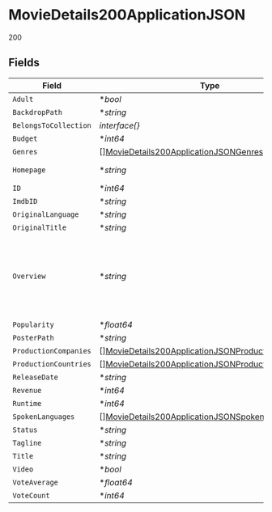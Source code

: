 # MovieDetails200ApplicationJSON

200


## Fields

| Field                                                                                                                                                                                                                                                                                                   | Type                                                                                                                                                                                                                                                                                                    | Required                                                                                                                                                                                                                                                                                                | Description                                                                                                                                                                                                                                                                                             | Example                                                                                                                                                                                                                                                                                                 |
| ------------------------------------------------------------------------------------------------------------------------------------------------------------------------------------------------------------------------------------------------------------------------------------------------------- | ------------------------------------------------------------------------------------------------------------------------------------------------------------------------------------------------------------------------------------------------------------------------------------------------------- | ------------------------------------------------------------------------------------------------------------------------------------------------------------------------------------------------------------------------------------------------------------------------------------------------------- | ------------------------------------------------------------------------------------------------------------------------------------------------------------------------------------------------------------------------------------------------------------------------------------------------------- | ------------------------------------------------------------------------------------------------------------------------------------------------------------------------------------------------------------------------------------------------------------------------------------------------------- |
| `Adult`                                                                                                                                                                                                                                                                                                 | **bool*                                                                                                                                                                                                                                                                                                 | :heavy_minus_sign:                                                                                                                                                                                                                                                                                      | N/A                                                                                                                                                                                                                                                                                                     | false                                                                                                                                                                                                                                                                                                   |
| `BackdropPath`                                                                                                                                                                                                                                                                                          | **string*                                                                                                                                                                                                                                                                                               | :heavy_minus_sign:                                                                                                                                                                                                                                                                                      | N/A                                                                                                                                                                                                                                                                                                     | /hZkgoQYus5vegHoetLkCJzb17zJ.jpg                                                                                                                                                                                                                                                                        |
| `BelongsToCollection`                                                                                                                                                                                                                                                                                   | *interface{}*                                                                                                                                                                                                                                                                                           | :heavy_minus_sign:                                                                                                                                                                                                                                                                                      | N/A                                                                                                                                                                                                                                                                                                     |                                                                                                                                                                                                                                                                                                         |
| `Budget`                                                                                                                                                                                                                                                                                                | **int64*                                                                                                                                                                                                                                                                                                | :heavy_minus_sign:                                                                                                                                                                                                                                                                                      | N/A                                                                                                                                                                                                                                                                                                     | 63000000                                                                                                                                                                                                                                                                                                |
| `Genres`                                                                                                                                                                                                                                                                                                | [][MovieDetails200ApplicationJSONGenres](../../models/operations/moviedetails200applicationjsongenres.md)                                                                                                                                                                                               | :heavy_minus_sign:                                                                                                                                                                                                                                                                                      | N/A                                                                                                                                                                                                                                                                                                     |                                                                                                                                                                                                                                                                                                         |
| `Homepage`                                                                                                                                                                                                                                                                                              | **string*                                                                                                                                                                                                                                                                                               | :heavy_minus_sign:                                                                                                                                                                                                                                                                                      | N/A                                                                                                                                                                                                                                                                                                     | http://www.foxmovies.com/movies/fight-club                                                                                                                                                                                                                                                              |
| `ID`                                                                                                                                                                                                                                                                                                    | **int64*                                                                                                                                                                                                                                                                                                | :heavy_minus_sign:                                                                                                                                                                                                                                                                                      | N/A                                                                                                                                                                                                                                                                                                     | 550                                                                                                                                                                                                                                                                                                     |
| `ImdbID`                                                                                                                                                                                                                                                                                                | **string*                                                                                                                                                                                                                                                                                               | :heavy_minus_sign:                                                                                                                                                                                                                                                                                      | N/A                                                                                                                                                                                                                                                                                                     | tt0137523                                                                                                                                                                                                                                                                                               |
| `OriginalLanguage`                                                                                                                                                                                                                                                                                      | **string*                                                                                                                                                                                                                                                                                               | :heavy_minus_sign:                                                                                                                                                                                                                                                                                      | N/A                                                                                                                                                                                                                                                                                                     | en                                                                                                                                                                                                                                                                                                      |
| `OriginalTitle`                                                                                                                                                                                                                                                                                         | **string*                                                                                                                                                                                                                                                                                               | :heavy_minus_sign:                                                                                                                                                                                                                                                                                      | N/A                                                                                                                                                                                                                                                                                                     | Fight Club                                                                                                                                                                                                                                                                                              |
| `Overview`                                                                                                                                                                                                                                                                                              | **string*                                                                                                                                                                                                                                                                                               | :heavy_minus_sign:                                                                                                                                                                                                                                                                                      | N/A                                                                                                                                                                                                                                                                                                     | A ticking-time-bomb insomniac and a slippery soap salesman channel primal male aggression into a shocking new form of therapy. Their concept catches on, with underground "fight clubs" forming in every town, until an eccentric gets in the way and ignites an out-of-control spiral toward oblivion. |
| `Popularity`                                                                                                                                                                                                                                                                                            | **float64*                                                                                                                                                                                                                                                                                              | :heavy_minus_sign:                                                                                                                                                                                                                                                                                      | N/A                                                                                                                                                                                                                                                                                                     | 61.416                                                                                                                                                                                                                                                                                                  |
| `PosterPath`                                                                                                                                                                                                                                                                                            | **string*                                                                                                                                                                                                                                                                                               | :heavy_minus_sign:                                                                                                                                                                                                                                                                                      | N/A                                                                                                                                                                                                                                                                                                     | /pB8BM7pdSp6B6Ih7QZ4DrQ3PmJK.jpg                                                                                                                                                                                                                                                                        |
| `ProductionCompanies`                                                                                                                                                                                                                                                                                   | [][MovieDetails200ApplicationJSONProductionCompanies](../../models/operations/moviedetails200applicationjsonproductioncompanies.md)                                                                                                                                                                     | :heavy_minus_sign:                                                                                                                                                                                                                                                                                      | N/A                                                                                                                                                                                                                                                                                                     |                                                                                                                                                                                                                                                                                                         |
| `ProductionCountries`                                                                                                                                                                                                                                                                                   | [][MovieDetails200ApplicationJSONProductionCountries](../../models/operations/moviedetails200applicationjsonproductioncountries.md)                                                                                                                                                                     | :heavy_minus_sign:                                                                                                                                                                                                                                                                                      | N/A                                                                                                                                                                                                                                                                                                     |                                                                                                                                                                                                                                                                                                         |
| `ReleaseDate`                                                                                                                                                                                                                                                                                           | **string*                                                                                                                                                                                                                                                                                               | :heavy_minus_sign:                                                                                                                                                                                                                                                                                      | N/A                                                                                                                                                                                                                                                                                                     | 1999-10-15                                                                                                                                                                                                                                                                                              |
| `Revenue`                                                                                                                                                                                                                                                                                               | **int64*                                                                                                                                                                                                                                                                                                | :heavy_minus_sign:                                                                                                                                                                                                                                                                                      | N/A                                                                                                                                                                                                                                                                                                     | 100853753                                                                                                                                                                                                                                                                                               |
| `Runtime`                                                                                                                                                                                                                                                                                               | **int64*                                                                                                                                                                                                                                                                                                | :heavy_minus_sign:                                                                                                                                                                                                                                                                                      | N/A                                                                                                                                                                                                                                                                                                     | 139                                                                                                                                                                                                                                                                                                     |
| `SpokenLanguages`                                                                                                                                                                                                                                                                                       | [][MovieDetails200ApplicationJSONSpokenLanguages](../../models/operations/moviedetails200applicationjsonspokenlanguages.md)                                                                                                                                                                             | :heavy_minus_sign:                                                                                                                                                                                                                                                                                      | N/A                                                                                                                                                                                                                                                                                                     |                                                                                                                                                                                                                                                                                                         |
| `Status`                                                                                                                                                                                                                                                                                                | **string*                                                                                                                                                                                                                                                                                               | :heavy_minus_sign:                                                                                                                                                                                                                                                                                      | N/A                                                                                                                                                                                                                                                                                                     | Released                                                                                                                                                                                                                                                                                                |
| `Tagline`                                                                                                                                                                                                                                                                                               | **string*                                                                                                                                                                                                                                                                                               | :heavy_minus_sign:                                                                                                                                                                                                                                                                                      | N/A                                                                                                                                                                                                                                                                                                     | Mischief. Mayhem. Soap.                                                                                                                                                                                                                                                                                 |
| `Title`                                                                                                                                                                                                                                                                                                 | **string*                                                                                                                                                                                                                                                                                               | :heavy_minus_sign:                                                                                                                                                                                                                                                                                      | N/A                                                                                                                                                                                                                                                                                                     | Fight Club                                                                                                                                                                                                                                                                                              |
| `Video`                                                                                                                                                                                                                                                                                                 | **bool*                                                                                                                                                                                                                                                                                                 | :heavy_minus_sign:                                                                                                                                                                                                                                                                                      | N/A                                                                                                                                                                                                                                                                                                     | false                                                                                                                                                                                                                                                                                                   |
| `VoteAverage`                                                                                                                                                                                                                                                                                           | **float64*                                                                                                                                                                                                                                                                                              | :heavy_minus_sign:                                                                                                                                                                                                                                                                                      | N/A                                                                                                                                                                                                                                                                                                     | 8.433                                                                                                                                                                                                                                                                                                   |
| `VoteCount`                                                                                                                                                                                                                                                                                             | **int64*                                                                                                                                                                                                                                                                                                | :heavy_minus_sign:                                                                                                                                                                                                                                                                                      | N/A                                                                                                                                                                                                                                                                                                     | 26280                                                                                                                                                                                                                                                                                                   |